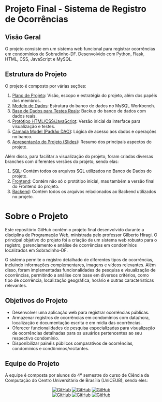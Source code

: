 # Projeto Final - Sistema de Registro de Ocorrências

<!-- Banner da Sobramínios (imagem a ser adicionada em breve) -->

## Visão Geral
O projeto consiste em um sistema web funcional para registrar ocorrências em condomínios de Sobradinho-DF. Desenvolvido com Python, Flask, HTML, CSS, JavaScript e MySQL.


## Estrutura do Projeto
O projeto é composto por várias seções:

1. [Plano de Projeto](https://docs.google.com/document/d/1smLy_TrhrQMpRCyTDDAkod_O7zwnr7yd0qhJymwIeiA/edit?usp=sharing): Visão, escopo e estratégia do projeto, além dos papéis dos membros.
2. [Modelo de Dados](https://github.com/yagoprssantos/Sobraminios/blob/main/Banco%20de%20Dados/Scripts/script_modelo.sql): Estrutura do banco de dados no MySQL Workbench.
3. [Base de Dados para Testes Reais](https://github.com/yagoprssantos/Sobraminios/blob/main/Banco%20de%20Dados/Scripts/script_injection.sql): Backup do banco de dados com dados reais.
4. [Protótipo HTML/CSS/JavaScript](https://www.figma.com/file/YAnd6GdkCdYe5P9tYR9hVL/Sobraminios?type=design&node-id=0%3A1&mode=design&t=7lWW7Opw72j5Dc9F-1): Versão inicial da interface para visualização e testes.
5. [Camada Model (Padrão DAO)](https://github.com/yagoprssantos/Sobraminios/blob/main/Backend/DAO.py): Lógica de acesso aos dados e operações no banco.
6. [Apresentação do Projeto (Slides)](https://uniceubedu-my.sharepoint.com/:p:/g/personal/gabriela_ap_sempreceub_com/EVqkRWZutMpNl_kXt1Pi2QQBkeYIG1oRgnE8uQNzmLpi1w?e=VOdXT1): Resumo dos principais aspectos do projeto.

Além disso, para facilitar a visualização do projeto, foram criadas diversas branches com diferentes versões do projeto, sendo elas:

1. [SQL](https://github.com/yagoprssantos/Sobraminios/tree/SQL): Contém todos os arquivos SQL utilizados no Banco de Dados do projeto.
2. [Frontend](https://github.com/yagoprssantos/Sobraminios/tree/frontend): Contém não só o protótipo inicial, mas também a versão final do Frontend do projeto.
3. [Backend](https://github.com/yagoprssantos/Sobraminios/tree/backend): Contém todos os arquivos relacionados ao Backend utilizados no projeto.

<!-- Imagem a ser adicionada em breve -->


# Sobre o Projeto

Este repositório GitHub contém o projeto final desenvolvido durante a disciplina de Programação Web, ministrada pelo professor Gilberto Hiragi. O principal objetivo do projeto foi a criação de um sistema web robusto para o registro, gerenciamento e análise de ocorrências em condomínios localizados em Sobradinho-DF.

O sistema permite o registro detalhado de diferentes tipos de ocorrências, incluindo informações complementares, imagens e vídeos relevantes. Além disso, foram implementadas funcionalidades de pesquisa e visualização de ocorrências, permitindo a análise com base em diversos critérios, como tipo de ocorrência, localização geográfica, horário e outras características relevantes.


## Objetivos do Projeto

- Desenvolver uma aplicação web para registrar ocorrências públicas.
- Armazenar registros de ocorrências em condomínios com data/hora, localização e documentação escrita e em mídia das ocorrências.
- Oferecer funcionalidades de pesquisa especializadas para visualização de ocorrências detalhadas para os usuários pertencentes ao seu respectivo condomínio.
- Disponibilizar painéis públicos comparativos de ocorrências, condomínios e condôminos/visitantes.


## Equipe do Projeto

A equipe é composta por alunos do 4º semestre do curso de Ciência da Computação do Centro Universitário de Brasília (UniCEUB), sendo eles:
<div id="profiles" align="center">
  <a href="https://github.com/apenasgabi"><img src="https://img.shields.io/badge/GitHub-apenasgabi-blue?style=flat-squared&logo=github" alt="GitHub"></a>
  <a href="https://github.com/brunnaruass"><img src="https://img.shields.io/badge/GitHub-brunnaruass-blue?style=flat-squared&logo=github" alt="GitHub"></a>
  <a href="https://github.com/GabrielMousinho"><img src="https://img.shields.io/badge/GitHub-gabrielmousinho-blue?style=flat-squared&logo=github" alt="GitHub"></a> <br>
  <a href="https://github.com/Joaopato1"><img src="https://img.shields.io/badge/GitHub-joaopato1-blue?style=flat-squared&logo=github" alt="GitHub"></a>
  <a href="https://github.com/Nathanmrl1"><img src="https://img.shields.io/badge/GitHub-nathanmrl1-blue?style=flat-squared&logo=github" alt="GitHub"></a>
  <a href="https://github.com/yagoprssantos"><img src="https://img.shields.io/badge/GitHub-yagoprssantos-blue?style=flat-squared&logo=github" alt="GitHub"></a>
</div>
